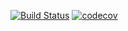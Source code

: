 [![Build Status](https://travis-ci.org/anderson178/job4j_junior.svg?branch=master)](https://travis-ci.org/anderson178/job4j_junior)
[![codecov](https://codecov.io/gh/anderson178/job4j_junior/branch/master/graph/badge.svg)](https://codecov.io/gh/anderson178/job4j_junior)
